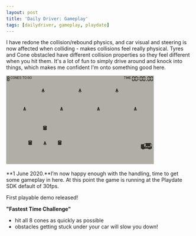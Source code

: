 ```yaml
---
layout: post
title: 'Daily Driver: Gameplay'
tags: [dailydriver, gameplay, playdate]
---
```


I have redone the collision/rebound physics, and car visual and steering is now affected when colliding - makes collisions feel really physical. Tyres and Cone obstacled have different collision properties so they feel different when you hit them. It's a lot of fun to simply drive around and knock into things, which makes me confident I'm onto something good here.

![GIF](/images/posts/daily-driver-gameplay.gif#playdate)

**1 June 2020.**I’m now happy enough with the handling, time to get some gameplay in here. At this point the game is running at the Playdate SDK default of 30fps.

First playable demo released!

**"Fastest Time Challenge"**

-   hit all 8 cones as quickly as possible
-   obstacles getting stuck under your car will slow you down!